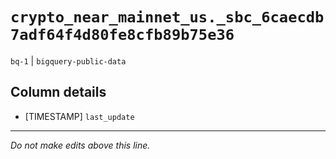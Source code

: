 # `crypto_near_mainnet_us._sbc_6caecdb7adf64f4d80fe8cfb89b75e36`
`bq-1` | `bigquery-public-data`

## Column details
* [TIMESTAMP] `last_update`

-------------------------------------------------------------------------------
*Do not make edits above this line.*
